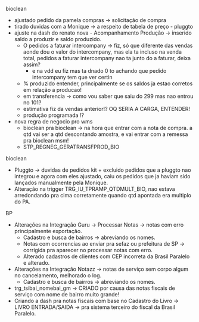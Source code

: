 bioclean
- ajustado pedido da pamela compras → solicitação de compra
- tirado duvidas com a Monique → a respeito de tabela de preço - pluggto
- ajuste na dash do renato nova - Acompanhamento Produção → inserido saldo a produzir e saldo produzido.
	- O pedidos a faturar intercompany → fiz, só que diferente das vendas aonde dou o valor do intercompany, mas ela ta incluso na venda total, pedidos a faturar intercompany nao ta junto do a faturar, deixa assim?
		- e na vdd eu fiz mas ta dnado 0 to achando que pedido intercompany tem que ver certin
	- % produzido entender, principalmente se os saldos ja estao corretos em relação a producao!
	- em transferencia → como vou saber que saiu do 299 mas nao entrou no 101?
	- estimativa fiz da vendas anterior!? OQ SERIA A CARGA, ENTENDER!
	- produção programada !?
- nova regra de negocio pro wms
	- bioclean pra bioclean → na hora que entrar com a nota de compra. a qtd vai ser a qtd descontando amostra, e vai entrar com a remessa pra bioclean msm!
	- STP_REGNEG_GERATRANSFPROD_BIO



bioclean
- Pluggto → duvidas de pedidos kit + excluido pedidos que a pluggto nao integrou e agora com eles ajustado, caiu os pedidos que ja haviam sido lançados manualmente pela Monique.
- Alteração na trigger TRG_IU_TPRAMP_QTDMULT_BIO, nao estava arredondando pra cima corretamente quando qtd apontada era multiplo do PA.


BP
- Alterações na Integração Guru → Processar Notas → notas com erro principalmente exportação.
	- Cadastro e busca de bairros → abreviando os nomes.
	- Notas com ocorrencias ao enviar pra sefaz ou prefeitura de SP → corrigida pra aparecer no processar notas com erro.
	- Alterado cadastros de clientes com CEP incorreta da Brasil Paralelo e alterado.
- Alterações na Integração Notazz → notas de serviço sem corpo algum no cancelamento, melhorado o log.
	- Cadastro e busca de bairros → abreviando os nomes.
- trg_tsibai_nomebai_gm → CRIADO por causa das notas fiscais de serviço com nome de bairro muito grande! 
- Criando  a dash pra notas fiscais com base no Cadastro do Livro → LIVRO ENTRADA/SAIDA → pra sistema terceiro do fiscal da Brasil Paralelo.